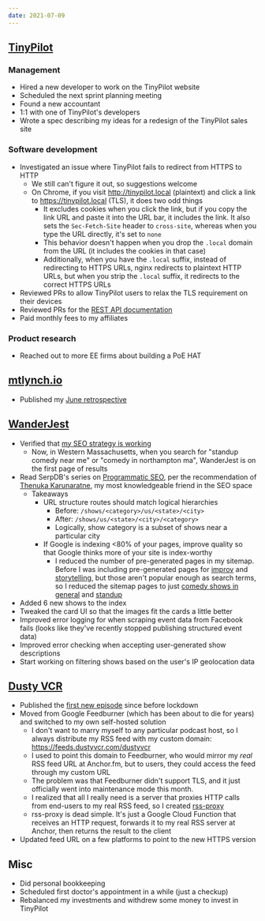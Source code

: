```yaml
---
date: 2021-07-09
---
```


## [TinyPilot](https://tinypilotkvm.com)

### Management

- Hired a new developer to work on the TinyPilot website
- Scheduled the next sprint planning meeting
- Found a new accountant
- 1:1 with one of TinyPilot's developers
- Wrote a spec describing my ideas for a redesign of the TinyPilot sales site

### Software development

- Investigated an issue where TinyPilot fails to redirect from HTTPS to HTTP
  - We still can't figure it out, so suggestions welcome
  - On Chrome, if you visit http://tinypilot.local (plaintext) and click a link to https://tinypilot.local (TLS), it does two odd things
    - It excludes cookies when you click the link, but if you copy the link URL and paste it into the URL bar, it includes the link. It also sets the `Sec-Fetch-Site` header to `cross-site`, whereas when you type the URL directly, it's set to `none`
    - This behavior doesn't happen when you drop the `.local` domain from the URL (it includes the cookies in that case)
    - Additionally, when you have the `.local` suffix, instead of redirecting to HTTPS URLs, nginx redirects to plaintext HTTP URLs, but when you strip the `.local` suffix, it redirects to the correct HTTPS URLs
- Reviewed PRs to allow TinyPilot users to relax the TLS requirement on their devices
- Reviewed PRs for the [REST API documentation](https://tinypilotkvm.com/api/v1)
- Paid monthly fees to my affiliates

### Product research

- Reached out to more EE firms about building a PoE HAT

## [mtlynch.io](https://mtlynch.io)

- Published my [June retrospective](https://mtlynch.io/retrospectives/2021/07/)

## [WanderJest](https://wanderjest.com)

- Verified that [my SEO strategy is working](https://twitter.com/deliberatecoder/status/1411709346845650944)
  - Now, in Western Massachusetts, when you search for "standup comedy near me" or "comedy in northampton ma", WanderJest is on the first page of results
- Read SerpDB's series on [Programmatic SEO](https://www.serpdb.com/large-scale-keyword-research/), per the recommendation of [Thenuka Karunaratne](https://twitter.com/thenuka_k), my most knowledgeable friend in the SEO space
  - Takeaways
    - URL structure routes should match logical hierarchies
      - Before: `/shows/<category>/us/<state>/<city>`
      - After: `/shows/us/<state>/<city>/<category>`
      - Logically, show category is a subset of shows near a particular city
    - If Google is indexing <80% of your pages, improve quality so that Google thinks more of your site is index-worthy
      - I reduced the number of pre-generated pages in my sitemap. Before I was including pre-generated pages for [improv](https://wanderjest.com/shows/us/ma/northampton/improv) and [storytelling](https://wanderjest.com/shows/us/ma/northampton/storytelling), but those aren't popular enough as search terms, so I reduced the sitemap pages to just [comedy shows in general](https://wanderjest.com/shows/us/ma/northampton) and [standup](https://wanderjest.com/shows/us/ma/northampton/stand-up)
- Added 6 new shows to the index
- Tweaked the card UI so that the images fit the cards a little better
- Improved error logging for when scraping event data from Facebook fails (looks like they've recently stopped publishing structured event data)
- Improved error checking when accepting user-generated show descriptions
- Start working on filtering shows based on the user's IP geolocation data

## [Dusty VCR](https://dustyvcr.com)

- Published the [first new episode](https://dustyvcr.com/18-overboard/) since before lockdown
- Moved from Google Feedburner (which has been about to die for years) and switched to my own self-hosted solution
  - I don't want to marry myself to any particular podcast host, so I always distribute my RSS feed with my custom domain: <https://feeds.dustyvcr.com/dustyvcr>
  - I used to point this domain to Feedburner, who would mirror my _real_ RSS feed URL at Anchor.fm, but to users, they could access the feed through my custom URL
  - The problem was that Feedburner didn't support TLS, and it just officially went into maintenance mode this month.
  - I realized that all I really need is a server that proxies HTTP calls from end-users to my real RSS feed, so I created [rss-proxy](https://github.com/mtlynch/rss-proxy)
  - rss-proxy is dead simple. It's just a Google Cloud Function that receives an HTTP request, forwards it to my real RSS server at Anchor, then returns the result to the client
- Updated feed URL on a few platforms to point to the new HTTPS version

## Misc

- Did personal bookkeeping
- Scheduled first doctor's appointment in a while (just a checkup)
- Rebalanced my investments and withdrew some money to invest in TinyPilot
